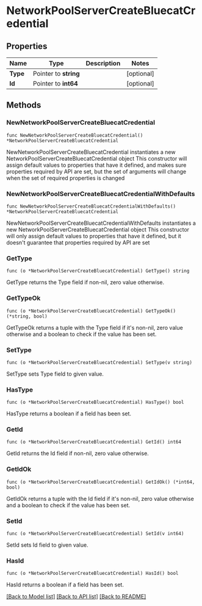# NetworkPoolServerCreateBluecatCredential

## Properties

Name | Type | Description | Notes
------------ | ------------- | ------------- | -------------
**Type** | Pointer to **string** |  | [optional] 
**Id** | Pointer to **int64** |  | [optional] 

## Methods

### NewNetworkPoolServerCreateBluecatCredential

`func NewNetworkPoolServerCreateBluecatCredential() *NetworkPoolServerCreateBluecatCredential`

NewNetworkPoolServerCreateBluecatCredential instantiates a new NetworkPoolServerCreateBluecatCredential object
This constructor will assign default values to properties that have it defined,
and makes sure properties required by API are set, but the set of arguments
will change when the set of required properties is changed

### NewNetworkPoolServerCreateBluecatCredentialWithDefaults

`func NewNetworkPoolServerCreateBluecatCredentialWithDefaults() *NetworkPoolServerCreateBluecatCredential`

NewNetworkPoolServerCreateBluecatCredentialWithDefaults instantiates a new NetworkPoolServerCreateBluecatCredential object
This constructor will only assign default values to properties that have it defined,
but it doesn't guarantee that properties required by API are set

### GetType

`func (o *NetworkPoolServerCreateBluecatCredential) GetType() string`

GetType returns the Type field if non-nil, zero value otherwise.

### GetTypeOk

`func (o *NetworkPoolServerCreateBluecatCredential) GetTypeOk() (*string, bool)`

GetTypeOk returns a tuple with the Type field if it's non-nil, zero value otherwise
and a boolean to check if the value has been set.

### SetType

`func (o *NetworkPoolServerCreateBluecatCredential) SetType(v string)`

SetType sets Type field to given value.

### HasType

`func (o *NetworkPoolServerCreateBluecatCredential) HasType() bool`

HasType returns a boolean if a field has been set.

### GetId

`func (o *NetworkPoolServerCreateBluecatCredential) GetId() int64`

GetId returns the Id field if non-nil, zero value otherwise.

### GetIdOk

`func (o *NetworkPoolServerCreateBluecatCredential) GetIdOk() (*int64, bool)`

GetIdOk returns a tuple with the Id field if it's non-nil, zero value otherwise
and a boolean to check if the value has been set.

### SetId

`func (o *NetworkPoolServerCreateBluecatCredential) SetId(v int64)`

SetId sets Id field to given value.

### HasId

`func (o *NetworkPoolServerCreateBluecatCredential) HasId() bool`

HasId returns a boolean if a field has been set.


[[Back to Model list]](../README.md#documentation-for-models) [[Back to API list]](../README.md#documentation-for-api-endpoints) [[Back to README]](../README.md)


